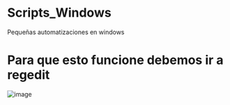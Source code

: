 # Scripts_Windows
Pequeñas automatizaciones en windows

# Para que esto funcione debemos ir a regedit
![image](https://user-images.githubusercontent.com/103390623/236185384-2e0f2322-ea7c-48f2-abd7-c7bc15ea98da.png)
